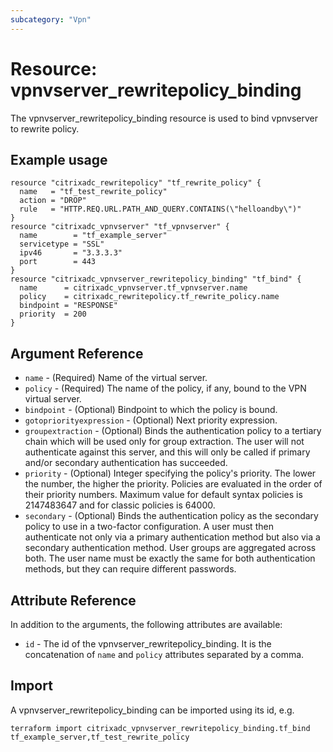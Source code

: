 ```yaml
---
subcategory: "Vpn"
---
```


# Resource: vpnvserver_rewritepolicy_binding

The vpnvserver_rewritepolicy_binding resource is used to bind vpnvserver to rewrite policy.


## Example usage

```hcl
resource "citrixadc_rewritepolicy" "tf_rewrite_policy" {
  name   = "tf_test_rewrite_policy"
  action = "DROP"
  rule   = "HTTP.REQ.URL.PATH_AND_QUERY.CONTAINS(\"helloandby\")"
}
resource "citrixadc_vpnvserver" "tf_vpnvserver" {
  name        = "tf_example_server"
  servicetype = "SSL"
  ipv46       = "3.3.3.3"
  port        = 443
}
resource "citrixadc_vpnvserver_rewritepolicy_binding" "tf_bind" {
  name      = citrixadc_vpnvserver.tf_vpnvserver.name
  policy    = citrixadc_rewritepolicy.tf_rewrite_policy.name
  bindpoint = "RESPONSE"
  priority  = 200
}
```


## Argument Reference

* `name` - (Required) Name of the virtual server.
* `policy` - (Required) The name of the policy, if any, bound to the VPN virtual server.
* `bindpoint` - (Optional) Bindpoint to which the policy is bound.
* `gotopriorityexpression` - (Optional) Next priority expression.
* `groupextraction` - (Optional) Binds the authentication policy to a tertiary chain which will be used only for group extraction.  The user will not authenticate against this server, and this will only be called if primary and/or secondary authentication has succeeded.
* `priority` - (Optional) Integer specifying the policy's priority. The lower the number, the higher the priority. Policies are evaluated in the order of their priority numbers. Maximum value for default syntax policies is 2147483647 and for classic policies is 64000.
* `secondary` - (Optional) Binds the authentication policy as the secondary policy to use in a two-factor configuration. A user must then authenticate not only via a primary authentication method but also via a secondary authentication method. User groups are aggregated across both. The user name must be exactly the same for both authentication methods, but they can require different passwords.


## Attribute Reference

In addition to the arguments, the following attributes are available:

* `id` - The id of the vpnvserver_rewritepolicy_binding. It is the concatenation of `name` and `policy` attributes separated by a comma.


## Import

A vpnvserver_rewritepolicy_binding can be imported using its id, e.g.

```shell
terraform import citrixadc_vpnvserver_rewritepolicy_binding.tf_bind tf_example_server,tf_test_rewrite_policy
```
